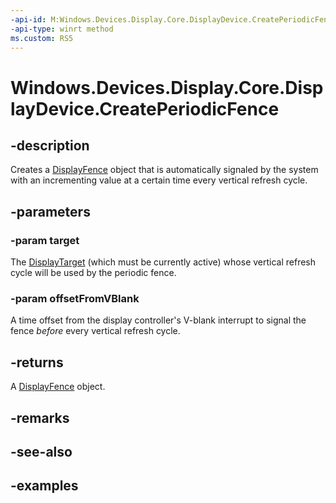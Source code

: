```yaml
---
-api-id: M:Windows.Devices.Display.Core.DisplayDevice.CreatePeriodicFence(Windows.Devices.Display.Core.DisplayTarget,Windows.Foundation.TimeSpan)
-api-type: winrt method
ms.custom: RS5
---
```


<!-- Method syntax.
public DisplayFence DisplayDevice.CreatePeriodicFence(DisplayTarget target, TimeSpan offsetFromVBlank)
-->

# Windows.Devices.Display.Core.DisplayDevice.CreatePeriodicFence

## -description
Creates a [DisplayFence](displayfence.md) object that is automatically signaled by the system with an incrementing value at a certain time every vertical refresh cycle.

## -parameters
### -param target
The [DisplayTarget](displaytarget.md) (which must be currently active) whose vertical refresh cycle will be used by the periodic fence.

### -param offsetFromVBlank
A time offset from the display controller's V-blank interrupt to signal the fence *before* every vertical refresh cycle.

## -returns
A [DisplayFence](displayfence.md) object.

## -remarks

## -see-also

## -examples
